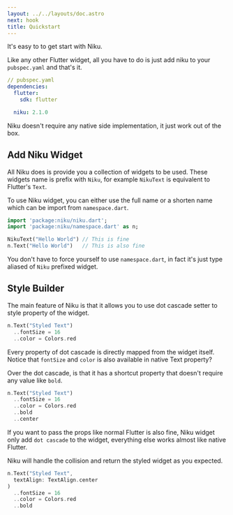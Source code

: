 ```yaml
---
layout: ../../layouts/doc.astro
next: hook
title: Quickstart
---
```

It's easy to to get start with Niku.

Like any other Flutter widget, all you have to do is just add niku to your `pubspec.yaml` and that's it.
```yaml
// pubspec.yaml
dependencies:
  flutter:
    sdk: flutter

  niku: 2.1.0
```

Niku doesn't require any native side implementation, it just work out of the box.

## Add Niku Widget
All Niku does is provide you a collection of widgets to be used.
These widgets name is prefix with `Niku`, for example `NikuText` is equivalent to Flutter's `Text`.

To use Niku widget, you can either use the full name or a shorten name which can be import from `namespace.dart`.
```dart
import 'package:niku/niku.dart';
import 'package:niku/namespace.dart' as n;

NikuText("Hello World") // This is fine
n.Text("Hello World")   // This is also fine
```

You don't have to force yourself to use `namespace.dart`, in fact it's just type aliased of `Niku` prefixed widget.

## Style Builder
The main feature of Niku is that it allows you to use dot cascade setter to style property of the widget.
```dart
n.Text("Styled Text")
  ..fontSize = 16
  ..color = Colors.red
```

Every property of dot cascade is directly mapped from the widget itself.
Notice that `fontSize` and `color` is also available in native Text property?

Over the dot cascade, is that it has a shortcut property that doesn't require any value like `bold`.
```dart
n.Text("Styled Text")
  ..fontSize = 16
  ..color = Colors.red
  ..bold
  ..center
```

If you want to pass the props like normal Flutter is also fine, Niku widget only add `dot cascade` to the widget, everything else works almost like native Flutter.

Niku will handle the collision and return the styled widget as you expected.
```dart
n.Text("Styled Text",
  textAlign: TextAlign.center
)
  ..fontSize = 16
  ..color = Colors.red
  ..bold
```
